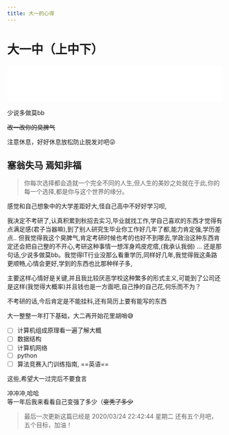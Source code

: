```yaml
---
title: 大一的心得
---
```


# 大一中（上中下）


<iframe frameborder="no" border="0" marginwidth="0" marginheight="0" width=100% height=86 src="//music.163.com/outchain/player?type=2&id=326719&auto=1&height=66"></iframe>

少说多做莫bb

~~改一改你的臭脾气~~

注意休息，好好休息放松防止脱发对吧😜

## 塞翁失马 焉知非福

> 你每次选择都会造就一个完全不同的人生,但人生的美妙之处就在于此,你的每一个选择,都是你与这个世界的缘分。

感觉和自己想象中的大学差距好大,怪自己高中不好好学习呗,

我决定不考研了,认真积累到秋招去实习,毕业就找工作,学自己喜欢的东西才觉得有点满足感(君子当器嘛),到了别人研究生毕业你工作好几年了都,能力肯定强,学历差点.. 但我觉得我这个臭脾气,肯定考研时候也考的也好不到哪去,学政治这种东西肯定还会把自己整的不开心,考研这种事情一想浑身鸡皮疙瘩,(我承认我弱) ... 还是那句话,少说多做莫bb。我觉得IT行业没那么看重学历,同样好几年,我觉得我这条路更顺畅,心情会更好,学到的东西也比那种样子多,

主要这样心情好是关键,并且我比较厌恶学校这种繁多的形式主义,可能到了公司还是这样(我觉得大概率)并且钱也是一方面吧,自己挣的自己花,何乐而不为？

不考研的话,今后肯定是不能挂科,还有简历上要有能写的东西

大一整整一年打下基础，大二再开始花里胡哨😅

* [ ] 计算机组成原理看一遍了解大概
* [ ] 数据结构
* [ ] 计算机网络
* [ ] python
* [ ] 算法竞赛入门训练指南, ==英语==

这些,希望大一过完后不要食言

冲冲冲,哈哈  
等一年后我来看看自己变强了多少（~~变秃了多少~~

> 最后一次更新这篇已经是 2020/03/24 22:42:44 星期二 还有五个月吧，五个目标，加油！


